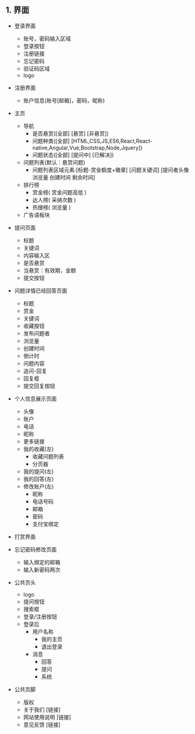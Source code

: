 ## 1. 界面

  * 登录界面

    * 账号，密码输入区域
    * 登录按钮
    * 注册链接
    * 忘记密码
    * 验证码区域
    * logo    


  * 注册界面

    * 账户信息(账号[邮箱]，密码，昵称)


  * 主页

    * 导航  
      * 是否悬赏([全部] [悬赏] [非悬赏])
      * 问题种类([全部] [HTML,CSS,JS,ES6,React,React-native,Angular,Vue,Bootstrap,Node,Jquery])
      * 问题状态([全部] [提问中] [已解决])
    * 问题列表(默认：悬赏问题)  
      * 问题列表区域元素:[标题-赏金额度+徽章] [问题关键词] [提问者头像 浏览量 创建时间 剩余时间]
    * 排行榜
      * 赏金榜( 赏金问题高低 )
      * 达人榜( 采纳次数 )
      * 热搜榜( 浏览量 )
    * 广告语板块


  * 提问页面
    * 标题
    * 关键词
    * 内容输入区
    * 是否悬赏
    * 当悬赏：有效期，金额
    * 提交按钮


  * 问题详情已经回答页面
    * 标题
    * 赏金
    * 关键词
    * 收藏按钮
    * 发布问题者
    * 浏览量
    * 创建时间
    * 倒计时
    * 问题内容
    * 追问-回复
    * 回复框
    * 提交回复按钮

  * 个人信息展示页面
    * 头像
    * 账户
    * 电话
    * 昵称
    * 更多链接
    * 我的收藏(左)
      * 收藏问题列表
      * 分页器
    * 我的提问(左)
    * 我的回答(左)
    * 修改账户(左)
      * 昵称
      * 电话号码
      * 邮箱
      * 密码
      * 支付宝绑定

  * 打赏界面

  * 忘记密码修改页面
    * 输入绑定的邮箱
    * 输入新密码两次


  * 公共页头
    * logo
    * 提问按钮
    * 搜索框
    * 登录/注册按钮
    * 登录后
      * 用户名称
        * 我的主页
        * 退出登录
      * 消息
        * 回答
        * 提问
        * 系统

  * 公共页脚
    * 版权
    * 关于我们 [链接]
    * 网站使用说明 [链接]
    * 意见反馈 [链接]
